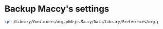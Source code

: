 # Backup Maccy's settings

```bash
cp ~/Library/Containers/org.p0deje.Maccy/Data/Library/Preferences/org.p0deje.Maccy.plist ~/dotfiles/local/maccy/Library/Containers/org.p0deje.Maccy/Data/Library/Preferences/org.p0deje.Maccy.plist
```

